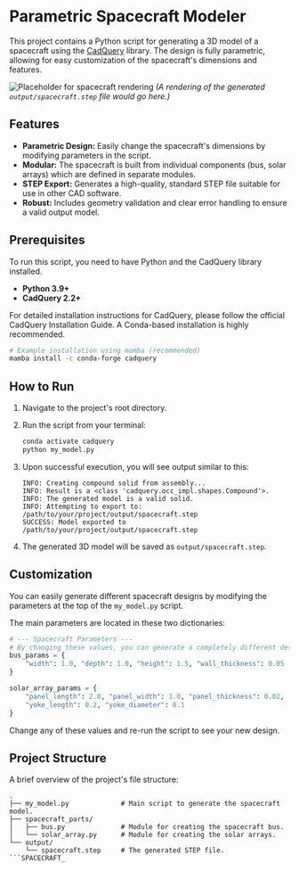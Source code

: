 # Parametric Spacecraft Modeler

This project contains a Python script for generating a 3D model of a spacecraft using the [CadQuery](https://github.com/CadQuery/cadquery) library. The design is fully parametric, allowing for easy customization of the spacecraft's dimensions and features.

![Placeholder for spacecraft rendering](https://via.placeholder.com/600x400.png?text=Render+of+spacecraft.step)
*(A rendering of the generated `output/spacecraft.step` file would go here.)*

## Features

-   **Parametric Design:** Easily change the spacecraft's dimensions by modifying parameters in the script.
-   **Modular:** The spacecraft is built from individual components (bus, solar arrays) which are defined in separate modules.
-   **STEP Export:** Generates a high-quality, standard STEP file suitable for use in other CAD software.
-   **Robust:** Includes geometry validation and clear error handling to ensure a valid output model.

## Prerequisites

To run this script, you need to have Python and the CadQuery library installed.

-   **Python 3.9+**
-   **CadQuery 2.2+**

For detailed installation instructions for CadQuery, please follow the official CadQuery Installation Guide. A Conda-based installation is highly recommended.

```bash
# Example installation using mamba (recommended)
mamba install -c conda-forge cadquery
```

## How to Run

1.  Navigate to the project's root directory.
2.  Run the script from your terminal:

    ```bash
    conda activate cadquery
    python my_model.py
    ```

3.  Upon successful execution, you will see output similar to this:

    ```
    INFO: Creating compound solid from assembly...
    INFO: Result is a <class 'cadquery.occ_impl.shapes.Compound'>.
    INFO: The generated model is a valid solid.
    INFO: Attempting to export to: /path/to/your/project/output/spacecraft.step
    SUCCESS: Model exported to /path/to/your/project/output/spacecraft.step
    ```

4.  The generated 3D model will be saved as `output/spacecraft.step`.

## Customization

You can easily generate different spacecraft designs by modifying the parameters at the top of the `my_model.py` script.

The main parameters are located in these two dictionaries:

```python
# --- Spacecraft Parameters ---
# By changing these values, you can generate a completely different design.
bus_params = {
    "width": 1.0, "depth": 1.0, "height": 1.5, "wall_thickness": 0.05
}

solar_array_params = {
    "panel_length": 2.0, "panel_width": 1.0, "panel_thickness": 0.02,
    "yoke_length": 0.2, "yoke_diameter": 0.1
}
```

Change any of these values and re-run the script to see your new design.

## Project Structure

A brief overview of the project's file structure:

```
.
├── my_model.py             # Main script to generate the spacecraft model.
├── spacecraft_parts/
│   ├── bus.py              # Module for creating the spacecraft bus.
│   └── solar_array.py      # Module for creating the solar arrays.
└── output/
    └── spacecraft.step     # The generated STEP file.
```SPACECRAFT_